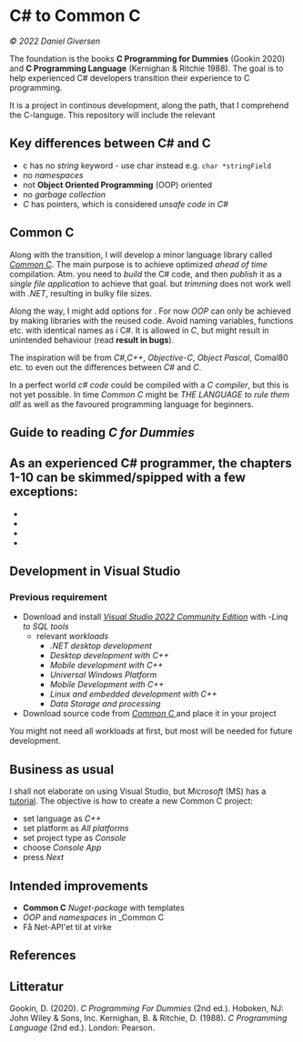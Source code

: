 # C# to Common C
_© 2022 Daniel Giversen_

The foundation is the books __C Programming for Dummies__ (Gookin 2020) and __C Programming Language__ (Kernighan & Ritchie 1988). The goal is to help experienced C# developers transition their experience to C programming.

It is a project in continous development, along the path, that I comprehend the C-languge. This repository will include the relevant 

## Key differences between C# and C
- c has no _string_ keyword - use char instead e.g. `char *stringField`
- no _namespaces_
- not __Object Oriented Programming__ (OOP) oriented 
- no _garbage collection_
- _C_ has pointers, which is considered _unsafe code_ in _C#_

## Common C
Along with the transition, I will develop a minor language library called [_Common C_][1]. The main purpose is to achieve optimized _ahead of time_ compilation. Atm. you need to _build_ the C# code, and then _publish_ it as a _single file application_ to achieve that goal. but _trimming_ does not work well with _.NET_, resulting in bulky file sizes.

Along the way, I might add options for . For now _OOP_ can only be achieved by making libraries with the reused code. Avoid naming variables, functions etc. with identical names as i C#. It is allowed in _C_, but might result in unintended behaviour (read __result in bugs__).

The inspiration will be from _C#_,_C++_, _Objective-C_, _Object Pascal_, Comal80 etc. to even out the differences between _C#_ and _C_.

In a perfect world _c# code_ could be compiled with a _C compiler_, but this is not yet possible. In time _Common C_ might be _THE LANGUAGE to rule them all!_ as well as the favoured programming language for beginners.

## Guide to reading _C for Dummies_
As an experienced C# programmer, the chapters 1-10 can be skimmed/spipped with a few exceptions:
- 
- 
- 
- 
- 

## Development in Visual Studio
### Previous requirement
- Download and install [_Visual Studio 2022 Community Edition_](https://visualstudio.microsoft.com/downloads/) with
	-_Linq to SQL tools_
	- relevant _workloads_
		- _.NET desktop development_
		- _Desktop development with C++_
		- _Mobile development with C++_
		- _Universal Windows Platform_
		- _Mobile Development with C++_
		- _Linux and embedded development with C++_
		- _Data Storage and processing_
- Download source code from [_Common C_ ](https://github.com/gywerd/commonc) and place it in your project

You might not need all workloads at first, but most will be needed for future development.

## Business as usual
I shall not elaborate on using Visual Studio, but _Microsoft_ (MS) has a [tutorial][2]. The objective is how to create a new Common C project:
- set language as _C++_
- set platform as _All platforms_
- set project type as _Console_
- choose _Console App_
- press _Next_

## Intended improvements
- __Common C__ _Nuget-package_ with templates
- _OOP_ and _namespaces_ in _Common C
- Få Net-API'et til at virke

## References
[1]: https://github.com/gywerd/commonc
[2]: https://visualstudio.microsoft.com/vs/getting-started/

## Litteratur
Gookin, D. (2020). _C Programming For Dummies_ (2nd ed.). Hoboken, NJ: John Wiley & Sons, Inc.
Kernighan, B. & Ritchie, D. (1988). _C Programming Language_ (2nd ed.). London: Pearson.

